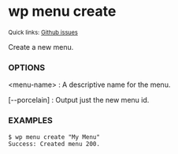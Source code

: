 # wp menu create

<small>Quick links: <a href="https://github.com/wp-cli/wp-cli/issues?q=is%3Aopen+label%3Acommand%3Amenu-create+sort%3Aupdated-desc">Github issues</a></small>

Create a new menu.

### OPTIONS

&lt;menu-name&gt;
: A descriptive name for the menu.

[\--porcelain]
: Output just the new menu id.

### EXAMPLES

    $ wp menu create "My Menu"
    Success: Created menu 200.



